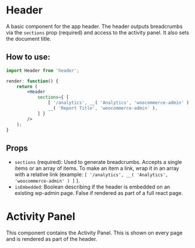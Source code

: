 Header
======

A basic component for the app header. The header outputs breadcrumbs via the `sections` prop (required) and access to the activity panel. It also sets the document title.

## How to use:

```jsx
import Header from 'header';

render: function() {
	return (
		<Header
			sections={ [
				[ '/analytics', __( 'Analytics', 'woocommerce-admin' ) ],
				__( 'Report Title', 'woocommerce-admin' ),
			] }
		/>
  	);
}
```

## Props

* `sections` (required): Used to generate breadcrumbs. Accepts a single items or an array of items. To make an item a link, wrap it in an array with a relative link (example: `[ '/analytics', __( 'Analytics', 'woocommerce-admin' ) ]` ).
* `isEmbedded`: Boolean describing if the header is embedded on an existing wp-admin page. False if rendered as part of a full react page.

Activity Panel
==============

This component contains the Activity Panel. This is shown on every page and is rendered as part of the header.
